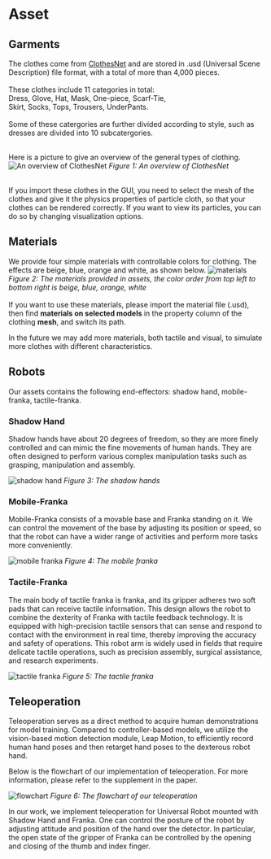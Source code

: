 # Asset
## Garments
The clothes come from [ClothesNet](https://arxiv.org/abs/2308.09987) and are stored in .usd (Universal Scene Description) file format, with a total of more than 4,000 pieces.</br></br>
These clothes include 11 categories in total:</br>
Dress, Glove, Hat, Mask, One-piece, Scarf-Tie,</br>
Skirt, Socks, Tops, Trousers, UnderPants.</br></br>
Some of these catergories are further divided according to style, such as dresses are divided into 10 subcatergories.</br></br>

Here is a picture to give an overview of the general types of clothing.
![An overview of ClothesNet](pic/clothesnet.png)
*Figure 1: An overview of ClothesNet*
<!-- 引用clothesnet.png -->

</br>
If you import these clothes in the GUI, you need to select the mesh of the clothes and give it the physics properties of particle cloth, so that your clothes can be rendered correctly. If you want to view its particles, you can do so by changing visualization options.
</br>
<!-- 引用图片step1-4 -->

## Materials

We provide four simple materials with controllable colors for clothing. The effects are beige, blue, orange and white, as shown below.
![materials](material.png)
*Figure 2: The materials provided in assets, the color order from top left to bottom right is beige, blue, orange, white*
</br></br>
If you want to use these materials, please import the material file (.usd), then find **materials on selected models** in the property column of the clothing **mesh**, and switch its path.

In the future we may add more materials, both tactile and visual, to simulate more clothes with different characteristics.</br>

## Robots

Our assets contains the following end-effectors: shadow hand, mobile-franka, tactile-franka.

### Shadow Hand
Shadow hands have about 20 degrees of freedom, so they are more finely controlled and can mimic the fine movements of human hands. They are often designed to perform various complex manipulation tasks such as grasping, manipulation and assembly.

![shadow hand](pic/shadow_hands.png)
*Figure 3: The shadow hands*
<!-- 插入灵巧手图片 -->

### Mobile-Franka
Mobile-Franka consists of a movable base and Franka standing on it. We can control the movement of the base by adjusting its position or speed, so that the robot can have a wider range of activities and perform more tasks more conveniently.

![mobile franka](pic/mobile_franka.png)
*Figure 4: The mobile franka*
<!-- 插入移动franka图片 -->

### Tactile-Franka

The main body of tactile franka is franka, and its gripper adheres two soft pads that can receive tactile information. This design allows the robot to combine the dexterity of Franka with tactile feedback technology. It is equipped with high-precision tactile sensors that can sense and respond to contact with the environment in real time, thereby improving the accuracy and safety of operations. This robot arm is widely used in fields that require delicate tactile operations, such as precision assembly, surgical assistance, and research experiments.
<!-- 插入Tactile franka 的图片 -->
![tactile franka](pic/tactile-franka.png)
*Figure 5: The tactile franka*
</br>

## Teleoperation

Teleoperation serves as a direct method to acquire human demonstrations for model training. Compared to controller-based models, we utilize the vision-based motion detection module, Leap Motion, to efficiently record human hand poses and then retarget hand poses to the dexterous robot hand.

Below is the flowchart of our implementation of teleoperation. For more information, please refer to the supplement in the paper.
<!-- 插入flowchart -->
![flowchart](pic/flowchart.png)
*Figure 6: The flowchart of our teleoperation*

In our work, we implement teleoperation for Universal Robot mounted with Shadow Hand and Franka. One can control the posture of the robot by adjusting attitude and position of the hand over the detector. In particular, the open state of the gripper of Franka can be controlled by the opening and closing of the thumb and index finger.



